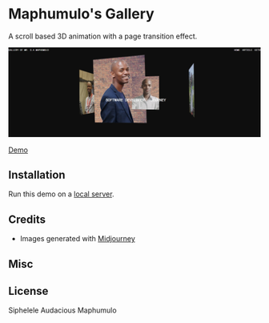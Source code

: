 # Maphumulo's Gallery

A scroll based 3D animation with a page transition effect.

![Image](https://github.com/Siphelele-Maphumulo/MAPHUMULO-GALLERY/blob/main/Maphumulo-Gallery.jpeg?raw=true)



[Demo](#/)

## Installation

Run this demo on a [local server](https://developer.mozilla.org/en-US/docs/Learn/Common_questions/Tools_and_setup/set_up_a_local_testing_server).

## Credits

- Images generated with [Midjourney](https://midjourney.com)

## Misc



## License

Siphelele Audacious Maphumulo 
